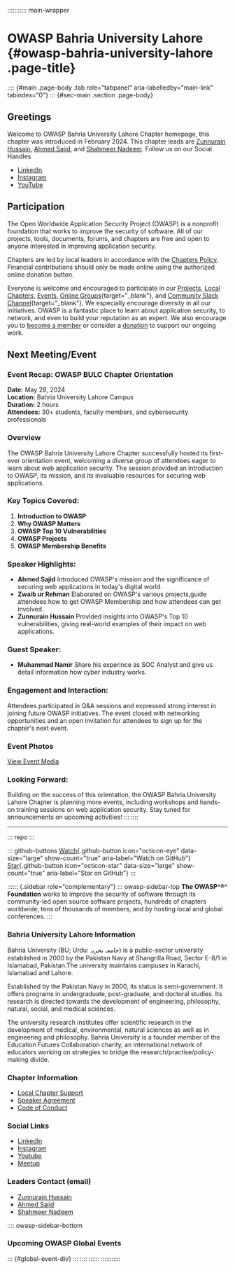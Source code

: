 ::::::::::: main-wrapper
# OWASP Bahria University Lahore {#owasp-bahria-university-lahore .page-title}

:::: {#main .page-body .tab role="tabpanel" aria-labelledby="main-link" tabindex="0"}
::: {#sec-main .section .page-body}
## Greetings

Welcome to OWASP Bahria University Lahore Chapter homepage, this chapter
was introduced in February 2024. This chapter leads are [Zunnurain
Hussain](https://www.linkedin.com/in/muhammad-zunnurain-hussain-50641b61/),
[Ahmed Sajid](https://www.linkedin.com/in/a-sajid/), and [Shahmeer
Nadeem](https://www.linkedin.com/in/shahmeer01dev/). Follow us on our
Social Handles

- [LinkedIn](https://www.linkedin.com/company/owasp-bulc-chapter/)
- [Instagram](https://www.instagram.com/owasp.bulc/)
- [YouTube](https://www.youtube.com/channel/UC1Bx56g8XCTMdKgzsEInf-A)

## Participation

The Open Worldwide Application Security Project (OWASP) is a nonprofit
foundation that works to improve the security of software. All of our
projects, tools, documents, forums, and chapters are free and open to
anyone interested in improving application security.

Chapters are led by local leaders in accordance with the [Chapters
Policy](../www-policy/operational/chapters-2.html). Financial
contributions should only be made online using the authorized online
donation button.

Everyone is welcome and encouraged to participate in our
[Projects](../projects/index.html), [Local
Chapters](../chapters/index.html), [Events](../events/index.html),
[Online
Groups](https://groups.google.com/a/owasp.com/){target="_blank"}, and
[Community Slack Channel](https://owasp.slack.com/){target="_blank"}. We
especially encourage diversity in all our initiatives. OWASP is a
fantastic place to learn about application security, to network, and
even to build your reputation as an expert. We also encourage you to
[become a member](../membership/index.html) or consider a
[donation](../donate/index.html) to support our ongoing work.

## Next Meeting/Event

### Event Recap: OWASP BULC Chapter Orientation

**Date:** May 28, 2024\
**Location:** Bahria University Lahore Campus\
**Duration:** 2 hours\
**Attendees:** 30+ students, faculty members, and cybersecurity
professionals

### Overview

The OWASP Bahria University Lahore Chapter successfully hosted its
first-ever orientation event, welcoming a diverse group of attendees
eager to learn about web application security. The session provided an
introduction to OWASP, its mission, and its invaluable resources for
securing web applications.

### Key Topics Covered:

1.  **Introduction to OWASP**
2.  **Why OWASP Matters**
3.  **OWASP Top 10 Vulnerabilities**
4.  **OWASP Projects**
5.  **OWASP Membership Benefits**

### Speaker Highlights:

- **Ahmed Sajid** Introduced OWASP's mission and the significance of
  securing web applications in today's digital world.
- **Zwaib ur Rehman** Elaborated on OWASP's various projects,guide
  attendees how to get OWASP Membership and how attendees can get
  involved.
- **Zunnurain Hussain** Provided insights into OWASP's Top 10
  vulnerabilities, giving real-world examples of their impact on web
  applications.

### Guest Speaker:

- **Muhammad Namir** Share his experince as SOC Analyst and give us
  detail information how cyber industry works.

### Engagement and Interaction:

Attendees participated in Q&A sessions and expressed strong interest in
joining future OWASP initiatives. The event closed with networking
opportunities and an open invitation for attendees to sign up for the
chapter's next event.

### Event Photos

[View Event Media](https://photos.app.goo.gl/8WaGqq2JvLPwTWUAA)

### Looking Forward:

Building on the success of this orientation, the OWASP Bahria University
Lahore Chapter is planning more events, including workshops and hands-on
training sessions on web application security. Stay tuned for
announcements on upcoming activities!
:::
::::

------------------------------------------------------------------------

::: repo
:::

::: github-buttons
[Watch](https://github.com/owasp/www-chapter-bahria-university-lahore/subscription){.github-button
icon="octicon-eye" data-size="large" show-count="true"
aria-label="Watch on GitHub"}
[Star](https://github.com/owasp/www-chapter-bahria-university-lahore){.github-button
icon="octicon-star" data-size="large" show-count="true"
aria-label="Star on GitHub"}
:::

:::::: {.sidebar role="complementary"}
::: owasp-sidebar-top
**The OWASP^®^ Foundation** works to improve the security of software
through its community-led open source software projects, hundreds of
chapters worldwide, tens of thousands of members, and by hosting local
and global conferences.
:::

### Bahria University Lahore Information

Bahria University (BU; Urdu: جامعہ بحریہ) is a public-sector university
established in 2000 by the Pakistan Navy at Shangrilla Road, Sector
E-8/1 in Islamabad, Pakistan.The university maintains campuses in
Karachi, Islamabad and Lahore.

Established by the Pakistan Navy in 2000, its status is semi-government.
It offers programs in undergraduate, post-graduate, and doctoral
studies. Its research is directed towards the development of
engineering, philosophy, natural, social, and medical sciences.

The university research institutes offer scientific research in the
development of medical, environmental, natural sciences as well as in
engineering and philosophy. Bahria University is a founder member of the
Education Futures Collaboration charity, an international network of
educators working on strategies to bridge the
research/practise/policy-making divide.

### Chapter Information

- [Local Chapter Support](../donate/index.html)
- [Speaker Agreement](../www-policy/legal/speaker-agreement.html)
- [Code of Conduct](../www-policy/operational/conferences-events-2.html)

### Social Links

- [LinkedIn](https://www.linkedin.com/company/owasp-bulc-chapter/)
- [Instagram](https://www.instagram.com/owasp.bulc/)
- [Youtube](https://www.youtube.com/channel/UC1Bx56g8XCTMdKgzsEInf-A)
- [Meetup](#)

### Leaders Contact (email)

- [Zunnurain
  Hussain](../cdn-cgi/l/email-protection.html#4a303f24243f382b232464223f39392b23240a253d2b393a6425382d)
- [Ahmed
  Sajid](../cdn-cgi/l/email-protection.html#e5848d888081cb96848f8c81a58a92849695cb8a9782)
- [Shahmeer
  Nadeem](../cdn-cgi/l/email-protection.html#e1928980898c848493cf8f808584848ca18e96809291cf8e9386)

:::: owasp-sidebar-bottom
### Upcoming OWASP Global Events

::: {#global-event-div}
:::
::::
::::::
:::::::::::
